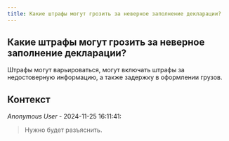 ```yaml
---
title: Какие штрафы могут грозить за неверное заполнение декларации?
---
```


## Какие штрафы могут грозить за неверное заполнение декларации?

Штрафы могут варьироваться, могут включать штрафы за недостоверную информацию, а также задержку в оформлении грузов.

## Контекст

_Anonymous User_ - 2024-11-25 16:11:41:

> Нужно будет разъяснить.
